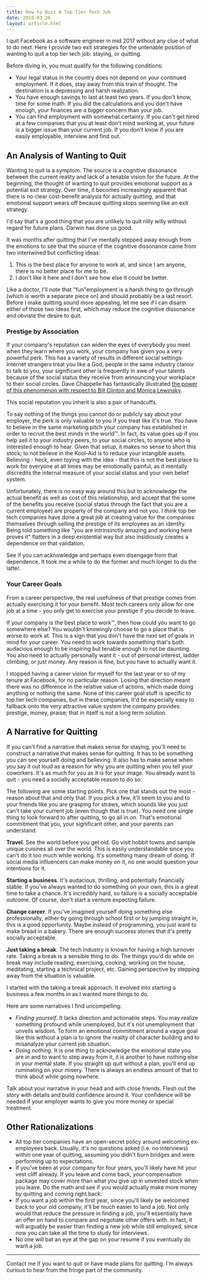 ```yaml
---
title: How to Quit A Top Tier Tech Job
date: 2018-03-28
layout: article.html
---
```


I quit Facebook as a software engineer in mid 2017 without any clue of what to do next. Here I provide two exit strategies for the untenable position of wanting to quit a top tier tech job: staying, or quitting.

Before diving in, you must qualify for the following conditions:

- Your legal status in the country does not depend on your continued employment. If it does, stay away from this train of thought. The destination is a depressing and harsh realization.
- You have enough savings to last at least two years. If you don't know, time for some math. If you did the calculations and you don't have enough, your finances are a bigger concern than your job.
- You can find employment with somewhat certainty. If you can't get hired at a few companies that you at least don't mind working at, your future is a bigger issue than your current job. If you don't know if you are easily employable, interview and find out.

## An Analysis of Wanting to Quit

Wanting to quit is a symptom. The source is a cognitive dissonance between the current reality and lack of a tenable vision for the future. At the beginning, the thought of wanting to quit provides emotional support as a potential exit strategy. Over time, it becomes increasingly apparent that there is no clear cost-benefit analysis for actually quitting, and that emotional support wears off because quitting stops seeming like an exit strategy.

I'd say that's a good thing that you are unlikely to quit nilly willy without regard for future plans. Darwin has done us good.

It was months after quitting that I've mentally stepped away enough from the emotions to see that the source of the cognitive dissonance came from two intertwined but conflicting ideas:

1. This is the best place for anyone to work at, and since I am anyone, there is no better place for me to be.
2. I don't like it here and I don't see how else it could be better.

Like a doctor, I'll note that "fun"employment is a harsh thing to go through (which is worth a separate piece on) and should probably be a last resort. Before I make quitting sound more appealing, let me see if I can disarm either of those two ideas first, which may reduce the cognitive dissonance and obviate the desire to quit.

### Prestige by Association

If your company's reputation can widen the eyes of everybody you meet when they learn where you work, your company has given you a very powerful perk. This has a variety of results in different social settings: Internet strangers treat you like a God, people in the same industry clamor to talk to you, your significant other is frequently in awe of your talents because of the social status they receive from announcing your workplace to their social circles. Dave Chappelle has fantastically illustrated [the power of this phenomenon with respect to Bill Clinton and Monica Lewinsky][chappelle].

This social reputation you inherit is also a pair of handcuffs.

To say nothing of the things you cannot do or publicly say about your employer, the perk is only valuable to you if you treat like it's true. You have to believe in the same marketing pitch your company has established in order to recruit the best minds in the world™. In fact, its value goes up if you help sell it to your industry peers, to your social circles, to anyone who is interested enough to hear. Given that setup, it makes no sense to short this stock; to not believe in the Kool-Aid is to reduce your intangible assets. Believing - heck, even toying with the idea - that this is not the best place to work for everyone at all times may be emotionally painful, as it mentally discredits the internal measure of your social status and your own belief system.

Unfortunately, there is no easy way around this but to acknowledge the actual benefit as well as cost of this relationship, and accept that the some of the benefits you receive (social status through the fact that you are a current employee) are property of the company and not you. I think top tier tech companies have done a great job at creating value for the companies themselves through selling the prestige of its employees as an identity. Being told something like "you are intrinsinctly amazing and working here proves it" flatters in a deep existential way but also insidiously creates a dependence on that validation.

See if you can acknowledge and perhaps even disengage from that dependence. It took me a while to do the former and much longer to do the latter.

### Your Career Goals

From a career perspective, the real usefulness of that prestige comes from actually exercising it for your benefit. Most tech careers only allow for one job at a time - you only get to exercise your prestige if you decide to leave.

If your company is the best place to work™, then how could you want to go somewhere else? You wouldn't knowingly choose to go a place that is worse to work at. This is a sign that you don't have the next set of goals in mind for your career. You need to work towards something that's both audacious enough to be inspiring but tenable enough to not be daunting. You also need to actually personally want it - out of personal interest, ladder climbing, or just money. Any reason is fine, but you have to actually want it.

I stopped having a career vision for myself for the last year or so of my tenure at Facebook, for no particular reason. Losing that direction meant there was no difference in the relative value of actions, which made doing anything or nothing the same. None of this career goal stuff is specific to top tier tech companies, but in these companies, it'd be especially easy to fallback onto the very attractive value system the company provides: prestige, money, praise; that in itself is not a long term solution.

## A Narrative for Quitting

If you can't find a narrative that makes sense for staying, you'll need to construct a narrative that makes sense for quitting. It has to be something you can see yourself doing and believing. It also has to make sense when you say it out loud as a reason for why you are quitting when you tell your coworkers. It's as much for you as it is for your image. You already want to quit - you need a socially acceptable reason to do so.

The following are some starting points. Pick one that stands out the most - reason about that and only that. If you pick a few, it'll seem to you and to your friends like you are grasping for straws, which sounds like you just can't take your current job (even though that is true). You need one single thing to look forward to after quitting, to go all in on. That's emotional commitment that you, your significant other, and your parents can understand.

**Travel**. See the world before you get old. Go visit hobbit towns and sample unique cuisines all over the world. This is easily understandable since you can't do it too much while working. It's something many dream of doing. If social media influencers can make money on it, no one would question your intentions for it.

**Starting a business**. It's audacious, thrilling, and potentially financially stable. If you've always wanted to do something on your own, this is a great time to take a chance. It's incredibly hard, so failure is a socially acceptable outcome. Of course, don't start a venture expecting failure.

**Change career**. If you've imagined yourself doing something else professionally, either by going through school first or by jumping straight in, this is a good opportunity. Maybe instead of programming, you just want to make bread in a bakery. There are enough success stories that it's pretty socially acceptable.

**Just taking a break**. The tech industry is known for having a high turnover rate. Taking a break is a sensible thing to do. The things you'd do while on break may include reading, exercising, cooking, working on the house, meditating, starting a technical project, etc. Gaining perspective by stepping away from the situation is valuable.

I started with the taking a break approach. It evolved into starting a business a few months in as I wanted more things to do.

Here are some narratives I find uncompelling:

- *Finding yourself*. It lacks direction and actionable steps. You may realize something profound while unemployed, but it's not unemployment that unveils wisdom. To form an emotional commitment around a vague goal like this without a plan is to ignore the reality of character building and to misanalyze your current job situation.
- *Doing nothing*. It is one thing to acknowledge the emotional state you are in and to want to step away from it, it is another to have nothing else in your mental state. If you straight up quit without a plan, you'll end up ruminating on your misery. There is always an endless amount of that to think about while going nowhere.

Talk about your narrative in your head and with close friends. Flesh out the story with details and build confidence around it. Your confidence will be needed if your employer wants to give you more money or special treatment.

## Other Rationalizations

- All top tier companies have an open-secret policy around welcoming ex-employees back. Usually, it's no questions asked (i.e. no interviews) within one year of quitting, assuming you didn't burn bridges and were performing up to expectations.
- If you've been at your company for four years, you'll likely have hit your vest cliff already. If you leave and come back, your compensation package may cover more than what you give up in unvested stock when you leave. Do the math and see if you would actually make more money by quitting and coming right back.
- If you want a job within the first year, since you'll likely be welcomed back to your old company, it'll be much easier to land a job. Not only would that reduce the pressure in finding a job, you'll essentially have an offer on hand to compare and negotiate other offers with. In fact, it will arguably be easier than finding a new job while still employed, since now you can take all the time to study for interviews.
- No one will bat an eye at the gap on your resume if you eventually do want a job.

---

Contact me if you want to quit or have made plans for quitting. I'm always curious to hear from the fringe part of the community.

  [chappelle]: https://www.youtube.com/watch?v=lu5HKs-IaM8
